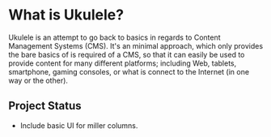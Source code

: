 # What is Ukulele?

Ukulele is an attempt to go back to basics in regards to Content Management Systems (CMS). It's an minimal approach, which only provides the bare basics of is required of a CMS, so that it can easily be used to provide content for many different platforms; including Web, tablets, smartphone, gaming consoles, or what is connect to the Internet (in one way or the other).

## Project Status

+ Include basic UI for miller columns.